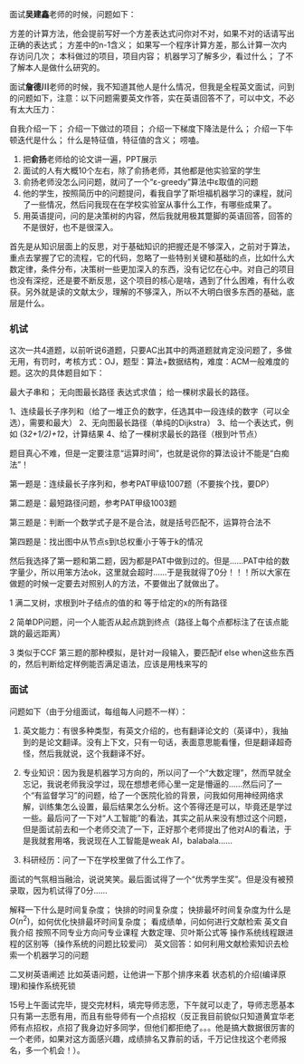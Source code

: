 面试**吴建鑫**老师的时候，问题如下：

方差的计算方法，他会提前写好一个方差表达式问你对不对，如果不对的话请写出正确的表达式；
方差中的n-1含义；
如果写一个程序计算方差，那么计算一次内存访问几次；
本科做过的项目，项目内容；
机器学习了解多少，看过什么；
了不了解本人是做什么研究的。

面试**詹德川**老师的时候，我不知道其他人是什么情况，但我是全程英文面试，问到的问题如下，注意：以下问题需要英文作答，实在英语回答不了，可以中文，不必有太大压力：

自我介绍一下；
介绍一下做过的项目；
介绍一下梯度下降法是什么；
介绍一下牛顿迭代是什么；
什么是特征值，特征值的含义；
唠嗑。

1. 把**俞扬**老师给的论文讲一遍，PPT展示
2. 面试的人有大概10个左右，除了俞扬老师，其他都是他实验室的学生
3. 俞扬老师没怎么问问题，就问了一个“ε-greedy”算法中ε取值的问题
4. 他的学生，按照简历中的问题提问，看我自学了斯坦福机器学习的课程，就问了一些情况，然后问我现在在学校实验室从事什么工作，有哪些成果了。
5. 用英语提问，问的是决策树的内容，然后我就用极其蹩脚的英语回答，回答的不是很好，也不是很深入。

首先是从知识层面上的反思，对于基础知识的把握还是不够深入，之前对于算法，重点去掌握了它的流程，它的代码，忽略了一些特别关键和基础的点，比如什么大数定律，条件分布，决策树一些更加深入的东西，没有记忆在心中。对自己的项目也没有深挖，还是要不断反思，这个项目的核心是啥，遇到了什么困难，有什么收获。另外就是读的文献太少，理解的不够深入，所以不大明白很多东西的基础，底层是什么。

### **机试**

这次一共4道题，以前听说6道题，只要AC出其中的两道题就肯定没问题了，多做无用，有罚时，考核方式：OJ，题型：算法+数据结构，难度：ACM一般难度的题。这次的具体题目如下：

最大子串和；
无向图最长路径
表达式求值；
给一棵树求最长的路径。

1、连续最长子序列和（给了一堆正负的数字，任选其中一段连续的数字（可以全选），需要和最大）
2、无向图最长路径（单纯的Dijkstra）
3、给一个表达式，例如 (3*2+1/2)+1*2，计算结果
4、给了一棵树求最长的路径（根到叶节点）

题目真心不难，但是一定要注意“运算时间”，也就是说你的算法设计不能是“白痴法”！

第一题是：连续最长子序列和，参考PAT甲级1007题（不要挨个找，要DP）

第二题是：最短路径问题，参考PAT甲级1003题

第三题是：判断一个数学式子是不是合法，就是括号匹配不，运算符合法不

第四题是：找出图中从节点s到t总权重小于等于k的情况

然后我选择了第一题和第二题，因为都是PAT中做到过的。但是......PAT中给的数字量少，所以用笨方法ok，这里就会超时......于是我就得了0分！！！所以大家在做题的时候一定要去对照别人的方法，不要做出了就做出了。

1 满二叉树，求根到叶子结点的值的和 等于给定的x的所有路径

2 简单DP问题，问一个人能否从起点跳到终点（路径上每个点都标注了在该点能跳的最远距离）

3 类似于CCF 第三题的那种模拟，是针对一段输入，要匹配if else when这些东西的，然后判断给定样例能否满足语法，应该是用栈来写的

### **面试**

问题如下（由于分组面试，每组每人问题不一样）：

1. 英文能力：有很多种类型，有英文介绍的，也有翻译论文的（英译中），我抽到的是论文翻译。没有上下文，只有一句话，表面意思能看懂，但是翻译超奇怪，然后我就说，这个我翻译不好。
2. 专业知识：因为我是机器学习方向的，所以问了一个“大数定理”，然而早就全忘记，我说老师我没学过，现在想想老师心里一定是懵逼的......然后问了一个“有监督学习”的问题，给了一个医院化验的背景，问我如何用神经网络求解，训练集怎么设置，最后结果怎么分析。这个答得还是可以，毕竟还是学过一些。最后问了一下对“人工智能”的看法，其实之前从来没有想过这个问题，但是面试前去和一个老师交流了一下，正好那个老师提出了他对AI的看法，于是我就套用咯，我说现在人工智能是weak AI，balabala……

3. 科研经历：问了一下在学校里做了什么工作了。

面试的气氛相当融洽，说说笑笑。最后面试得了一个“优秀学生奖”。但是没有被预录取，因为机试得了0分......

解释一下什么是时间复杂度；
快排的时间复杂度；
快排最坏时间复杂度为什么是$O(n^2)$，如何优化快排最坏时间复杂度；
看成绩单，问如何进行文献检索
英文自我介绍
按照不同专业方向问专业课程
大数定理、贝叶斯公式等
操作系统线程跟进程的区别等（操作系统的问题比较爱问）
英文回答：如何利用文献检索知识去检索一个机器学习的问题

二叉树英语阐述
比如英语问题，让他讲一下那个排序来着
状态机的介绍(编译原理)和操作系统死锁

15号上午面试完毕，提交完材料，填完导师志愿，下午就可以走了，导师志愿基本只有第一志愿有用，而且有些导师有一个点招权（反正我目前貌似只知道黄宜华老师有点招权，点招了我身边好多同学，但他们都拒绝了。。。他是搞大数据很厉害的一个老师，如果对这方面感兴趣，成绩排名又靠前的话，千万记住找这个老师报名，多一个机会！）。